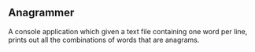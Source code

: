 ## Anagrammer 

A console application which given a text file containing one word per line, prints out all the combinations of words that are anagrams.